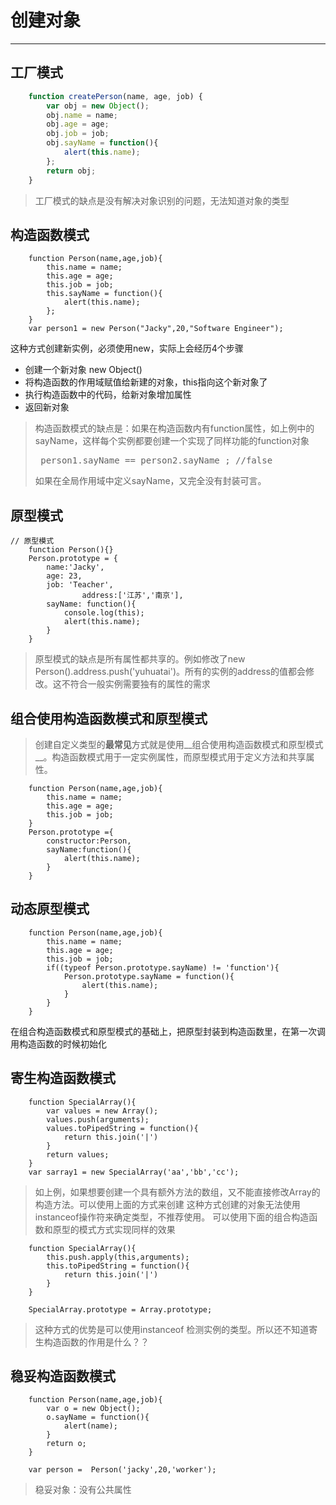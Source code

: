 # 创建对象
-----
## 工厂模式
```javascript
	function createPerson(name, age, job) {
		var obj = new Object();
		obj.name = name;
		obj.age = age;
		obj.job = job;
		obj.sayName = function(){
			alert(this.name);
		};
		return obj;
	}
```    
> 工厂模式的缺点是没有解决对象识别的问题，无法知道对象的类型


## 构造函数模式
```
	function Person(name,age,job){
		this.name = name;
		this.age = age;
		this.job = job;
		this.sayName = function(){
			alert(this.name);
		};
	}
    var person1 = new Person("Jacky",20,"Software Engineer");
```
这种方式创建新实例，必须使用new，实际上会经历4个步骤
* 创建一个新对象 new Object()
* 将构造函数的作用域赋值给新建的对象，this指向这个新对象了
* 执行构造函数中的代码，给新对象增加属性
* 返回新对象
> 构造函数模式的缺点是：如果在构造函数内有function属性，如上例中的sayName，这样每个实例都要创建一个实现了同样功能的function对象  
> <pre> person1.sayName == person2.sayName ; //false </pre>
> 如果在全局作用域中定义sayName，又完全没有封装可言。


## 原型模式
```
// 原型模式
	function Person(){}
	Person.prototype = {
		name:'Jacky',
		age: 23,
		job: 'Teacher',
                address:['江苏','南京'],
		sayName: function(){
			console.log(this);
			alert(this.name);
		}
	}
```
> 原型模式的缺点是所有属性都共享的。例如修改了new Person().address.push('yuhuatai')。所有的实例的address的值都会修改。这不符合一般实例需要独有的属性的需求

## 组合使用构造函数模式和原型模式
> 创建自定义类型的**最常见**方式就是使用__组合使用构造函数模式和原型模式__。构造函数模式用于一定实例属性，而原型模式用于定义方法和共享属性。

```
	function Person(name,age,job){
		this.name = name;
		this.age = age;
		this.job = job;
	}
	Person.prototype ={
		constructor:Person,
		sayName:function(){
			alert(this.name);
		}
	}

```


## 动态原型模式

```
	function Person(name,age,job){
		this.name = name;
		this.age = age;
		this.job = job;
		if((typeof Person.prototype.sayName) != 'function'){
			Person.prototype.sayName = function(){
				alert(this.name);
			}
		}
	}
```
在组合构造函数模式和原型模式的基础上，把原型封装到构造函数里，在第一次调用构造函数的时候初始化

## 寄生构造函数模式
```
	function SpecialArray(){
		var values = new Array();
		values.push(arguments);
		values.toPipedString = function(){
			return this.join('|')
		}
		return values;
	}
    var sarray1 = new SpecialArray('aa','bb','cc');
```
> 如上例，如果想要创建一个具有额外方法的数组，又不能直接修改Array的构造方法。可以使用上面的方式来创建
> 这种方式创建的对象无法使用instanceof操作符来确定类型，不推荐使用。
可以使用下面的组合构造函数和原型的模式方式实现同样的效果

```
	function SpecialArray(){
		this.push.apply(this,arguments);
		this.toPipedString = function(){
		    return this.join('|')
		}
	}

	SpecialArray.prototype = Array.prototype;

```
> 这种方式的优势是可以使用instanceof 检测实例的类型。所以还不知道寄生构造函数的作用是什么？？



## 稳妥构造函数模式
```
	function Person(name,age,job){
		var o = new Object();
		o.sayName = function(){
			alert(name);
		}
		return o;
	}

	var person =  Person('jacky',20,'worker');

```
> 稳妥对象：没有公共属性






















































































































